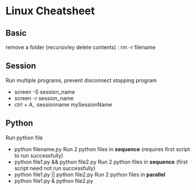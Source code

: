 # Linux Cheatsheet

## Basic
remove a folder (recursivley delete contents) : rm -r filename	

## Session 
Run multiple programs, prevent disconnect stopping program
   - screen -S session_name
   - screen -r session_name
   - ctrl + A, :sessionname mySessionName
   
## Python
Run python file
   - python filename.py
Run 2 python files in **sequence** (requires first script to run successfully)
   - python file1.py && python file2.py
Run 2 python files in **sequence** (first script need not run successfully)
   - python file1.py || python file2.py
Run 2 python files in **parallel**
   - python file1.py & python file2.py
   
